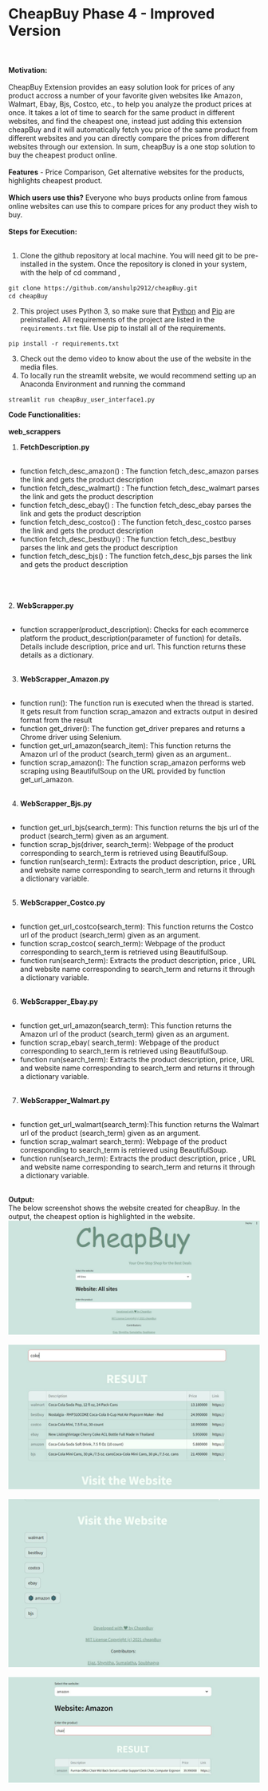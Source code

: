 # CheapBuy Phase 4 - Improved Version<br><br>
**Motivation:**<br><br>
CheapBuy Extension provides an easy solution look for prices of any product accross a number of your favorite 
given websites like Amazon, Walmart, Ebay, Bjs, Costco, etc., to help you analyze the product prices at once.
It takes a lot of time to search for the same product in different websites, and find the cheapest one, 
instead just adding this extension cheapBuy and it will automatically fetch you price of the same product from different websites and you can directly compare the prices from different websites through our extension. In sum, cheapBuy is a one stop solution to buy the cheapest product online.
<br><br>
**Features** - Price Comparison, Get alternative websites for the products, highlights cheapest product.
<br><br>
**Which users use this?**
Everyone who buys products online from famous online websites can use this to compare prices for any product they wish to buy.
<br><br>
**Steps for Execution:**
<br><br>
1. Clone the github repository at local machine. You will need git to be pre-installed in the system. Once the repository is cloned in your system, with the help of cd command ,
```
git clone https://github.com/anshulp2912/cheapBuy.git
cd cheapBuy
```
2. This project uses Python 3, so make sure that [Python](https://www.python.org/downloads/) and [Pip](https://pip.pypa.io/en/stable/installation/) are preinstalled. All requirements of the project are listed in the ```requirements.txt``` file. Use pip to install all of the requirements.
```
pip install -r requirements.txt
```
3. Check out the demo video to know about the use of the website in the media files.
4. To locally run the streamlit website, we would recommend setting up an Anaconda Environment and running the command
```
streamlit run cheapBuy_user_interface1.py
```
**Code Functionalities:**
<br><br>
**web_scrappers**
1. **FetchDescription.py**
<br><br>
* function fetch_desc_amazon() : The function fetch_desc_amazon parses the link and gets the product description <br>
* function fetch_desc_walmart() : The function fetch_desc_walmart parses the link and gets the product description <br>
* function fetch_desc_ebay() : The function fetch_desc_ebay parses the link and gets the product description <br>
* function fetch_desc_costco() : The function fetch_desc_costco parses the link and gets the product description <br> 
* function fetch_desc_bestbuy() : The function fetch_desc_bestbuy parses the link and gets the product description <br> 
* function fetch_desc_bjs() : The function fetch_desc_bjs parses the link and gets the product description <br> 

<br><br><br>
2. **WebScrapper.py**<br> <br>
* function scrapper(product_description): Checks for each ecommerce platform the product_description(parameter of function) for details. Details include description, price and url. This function returns these details as a dictionary.
  <br><br>
3. **WebScrapper_Amazon.py** <br><br>
* function run(): The function run is executed when the thread is started. It gets result from function scrap_amazon and extracts output in desired format from the result<br>
* function get_driver(): The function get_driver prepares and returns a Chrome driver using Selenium.<br>
* function get_url_amazon(search_item): This function returns the Amazon url of the product (search_term) given as an argument..<br>
* function scrap_amazon(): The function scrap_amazon performs web scraping using BeautifulSoup on the URL provided by function get_url_amazon.
<br><br> 
4. **WebScrapper_Bjs.py** <br><br>
* function get_url_bjs(search_term): This function returns the bjs url of the product (search_term) given as an argument.<br>
* function scrap_bjs(driver, search_term): Webpage of the product corresponding to search_term is retrieved using BeautifulSoup. <br>
* function run(search_term): Extracts the product description, price , URL and website name corresponding to search_term and returns it through a dictionary variable.
<br><br>
5. **WebScrapper_Costco.py**<br><br>
* function get_url_costco(search_term): This function returns the Costco url of the product (search_term) given as an argument.<br>
* function scrap_costco( search_term): Webpage of the product corresponding to search_term is retrieved using BeautifulSoup.<br>
* function run(search_term): Extracts the product description, price , URL and website name corresponding to search_term and returns it through a dictionary variable.
<br><br> 
6. **WebScrapper_Ebay.py** <br><br>
* function get_url_amazon(search_term): This function returns the Amazon url of the product (search_term) given as an argument.<br>
* function scrap_ebay( search_term): Webpage of the product corresponding to search_term is retrieved using BeautifulSoup.<br>
* function run(search_term): Extracts the product description, price, URL and website name corresponding to search_term and returns it through a dictionary variable.
<br><br>
7. **WebScrapper_Walmart.py** <br><br>
* function get_url_walmart(search_term):This function returns the Walmart url of the product (search_term) given as an argument.<br>
* function scrap_walmart search_term): Webpage of the product corresponding to search_term is retrieved using BeautifulSoup.<br>
* function run(search_term): Extracts the product description, price , URL and website name corresponding to search_term and returns it through a dictionary variable.
<br><br>

**Output:**<br>
The below screenshot shows the website created for cheapBuy. In the output, the cheapest option is highlighted in the website.<br>
<img src = "https://github.com/EZ7051/cheapBuy/blob/main/media/home1.jpeg"><br><br>
<img src = "https://github.com/EZ7051/cheapBuy/blob/main/media/results.jpeg"><br><br>
<img src = "https://github.com/EZ7051/cheapBuy/blob/main/media/allWebsiteslinks.jpeg"><br><br>
<img src = "https://github.com/EZ7051/cheapBuy/blob/main/media/singleWebsite.jpeg"><br><br>
